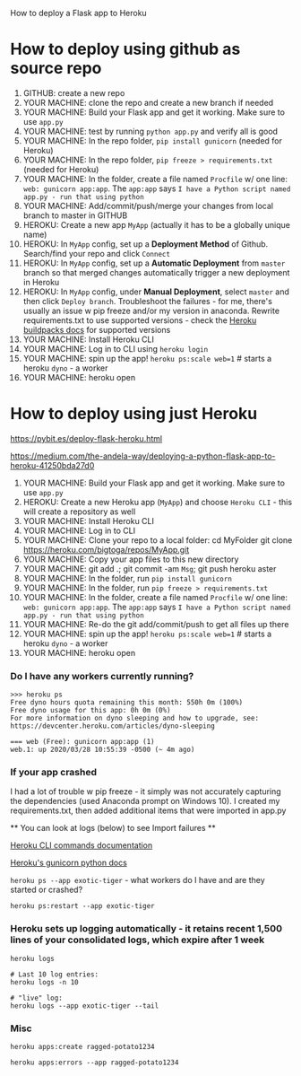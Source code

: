 How to deploy a Flask app to Heroku
# How to deploy using github as source repo
1. GITHUB: create a new repo
2. YOUR MACHINE: clone the repo and create a new branch if needed
3. YOUR MACHINE: Build your Flask app and get it working. Make sure to use `app.py`
4. YOUR MACHINE: test by running `python app.py` and verify all is good
5. YOUR MACHINE: In the repo folder, `pip install gunicorn` (needed for Heroku)
6. YOUR MACHINE: In the repo folder, `pip freeze > requirements.txt` (needed for Heroku)
7. YOUR MACHINE: In the folder, create a file named `Procfile` w/ one line: `web: gunicorn app:app`. The `app:app` says `I have a Python script named app.py - run that using python`
8. YOUR MACHINE: Add/commit/push/merge your changes from local branch to master in GITHUB
9. HEROKU: Create a new app `MyApp` (actually it has to be a globally unique name)
10. HEROKU: In `MyApp` config, set up a **Deployment Method** of Github. Search/find your repo and click `Connect` 
11. HEROKU: In `MyApp` config, set up a **Automatic Deployment** from `master` branch so that merged changes automatically trigger a new deployment in Heroku
12. HEROKU: In `MyApp` config, under **Manual Deployment**, select `master` and then click `Deploy branch`. Troubleshoot the failures - for me, there's usually an issue w pip freeze and/or my version in anaconda. Rewrite requirements.txt to use supported versions - check the [Heroku buildpacks docs](https://devcenter.heroku.com/articles/buildpacks) for supported versions
13. YOUR MACHINE: Install Heroku CLI
14. YOUR MACHINE: Log in to CLI using `heroku login`
15. YOUR MACHINE: spin up the app! `heroku ps:scale web=1` # starts a heroku `dyno` - a worker
16. YOUR MACHINE: heroku open

# How to deploy using just Heroku

https://pybit.es/deploy-flask-heroku.html

https://medium.com/the-andela-way/deploying-a-python-flask-app-to-heroku-41250bda27d0

1. YOUR MACHINE: Build your Flask app and get it working. Make sure to use `app.py`
2. HEROKU: Create a new Heroku app (`MyApp`) and choose `Heroku CLI` - this will create a repository as well
3. YOUR MACHINE: Install Heroku CLI
4. YOUR MACHINE: Log in to CLI 
5. YOUR MACHINE: Clone your repo to a local folder:
	cd MyFolder 
	git clone https://heroku.com/bigtoga/repos/MyApp.git 
6. YOUR MACHINE: Copy your app files to this new directory
7. YOUR MACHINE: git add .; git commit -am `Msg`; git push heroku aster
8. YOUR MACHINE: In the folder, run `pip install gunicorn`
9. YOUR MACHINE: In the folder, run `pip freeze > requirements.txt`
10. YOUR MACHINE: In the folder, create a file named `Procfile` w/ one line: `web: gunicorn app:app`. The `app:app` says `I have a Python script named app.py - run that using python`
11. YOUR MACHINE: Re-do the git add/commit/push to get all files up there
11. YOUR MACHINE: spin up the app! `heroku ps:scale web=1` # starts a heroku `dyno` - a worker
12. YOUR MACHINE: heroku open

### Do I have any workers currently running?
~~~
>>> heroku ps
Free dyno hours quota remaining this month: 550h 0m (100%)
Free dyno usage for this app: 0h 0m (0%)
For more information on dyno sleeping and how to upgrade, see:
https://devcenter.heroku.com/articles/dyno-sleeping

=== web (Free): gunicorn app:app (1)
web.1: up 2020/03/28 10:55:39 -0500 (~ 4m ago)
~~~

### If your app crashed
I had a lot of trouble w pip freeze - it simply was not accurately capturing the dependencies (used Anaconda prompt on Windows 10). I created my requirements.txt, then added additional items that were imported in app.py

** You can look at logs (below) to see Import failures **

[Heroku CLI commands documentation](https://devcenter.heroku.com/articles/heroku-cli-commands)

[Heroku's gunicorn python docs](https://devcenter.heroku.com/articles/python-gunicorn)

`heroku ps --app exotic-tiger` - what workers do I have and are they started or crashed?

`heroku ps:restart --app exotic-tiger`

### Heroku sets up logging automatically - it retains recent 1,500 lines of your consolidated logs, which expire after 1 week
~~~
heroku logs 

# Last 10 log entries: 
heroku logs -n 10

# "live" log:
heroku logs --app exotic-tiger --tail
~~~

### Misc
```
heroku apps:create ragged-potato1234 

heroku apps:errors --app ragged-potato1234 
```
